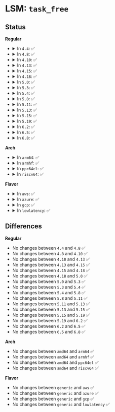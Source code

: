 # LSM: <code>task_free</code>

## Status
<b>Regular</b>
<ul>
<li>
<details>
<summary>In <code>4.4</code>: ✅</summary>

```c
void security_task_free(struct task_struct *task);
```
</details>
</li>
<li>
<details>
<summary>In <code>4.8</code>: ✅</summary>

```c
void security_task_free(struct task_struct *task);
```
</details>
</li>
<li>
<details>
<summary>In <code>4.10</code>: ✅</summary>

```c
void security_task_free(struct task_struct *task);
```
</details>
</li>
<li>
<details>
<summary>In <code>4.13</code>: ✅</summary>

```c
void security_task_free(struct task_struct *task);
```
</details>
</li>
<li>
<details>
<summary>In <code>4.15</code>: ✅</summary>

```c
void security_task_free(struct task_struct *task);
```
</details>
</li>
<li>
<details>
<summary>In <code>4.18</code>: ✅</summary>

```c
void security_task_free(struct task_struct *task);
```
</details>
</li>
<li>
<details>
<summary>In <code>5.0</code>: ✅</summary>

```c
void security_task_free(struct task_struct *task);
```
</details>
</li>
<li>
<details>
<summary>In <code>5.3</code>: ✅</summary>

```c
void security_task_free(struct task_struct *task);
```
</details>
</li>
<li>
<details>
<summary>In <code>5.4</code>: ✅</summary>

```c
void security_task_free(struct task_struct *task);
```
</details>
</li>
<li>
<details>
<summary>In <code>5.8</code>: ✅</summary>

```c
void security_task_free(struct task_struct *task);
```
</details>
</li>
<li>
<details>
<summary>In <code>5.11</code>: ✅</summary>

```c
void security_task_free(struct task_struct *task);
```
</details>
</li>
<li>
<details>
<summary>In <code>5.13</code>: ✅</summary>

```c
void security_task_free(struct task_struct *task);
```
</details>
</li>
<li>
<details>
<summary>In <code>5.15</code>: ✅</summary>

```c
void security_task_free(struct task_struct *task);
```
</details>
</li>
<li>
<details>
<summary>In <code>5.19</code>: ✅</summary>

```c
void security_task_free(struct task_struct *task);
```
</details>
</li>
<li>
<details>
<summary>In <code>6.2</code>: ✅</summary>

```c
void security_task_free(struct task_struct *task);
```
</details>
</li>
<li>
<details>
<summary>In <code>6.5</code>: ✅</summary>

```c
void security_task_free(struct task_struct *task);
```
</details>
</li>
<li>
<details>
<summary>In <code>6.8</code>: ✅</summary>

```c
void security_task_free(struct task_struct *task);
```
</details>
</li>
</ul>
<b>Arch</b>
<ul>
<li>
<details>
<summary>In <code>arm64</code>: ✅</summary>

```c
void security_task_free(struct task_struct *task);
```
</details>
</li>
<li>
<details>
<summary>In <code>armhf</code>: ✅</summary>

```c
void security_task_free(struct task_struct *task);
```
</details>
</li>
<li>
<details>
<summary>In <code>ppc64el</code>: ✅</summary>

```c
void security_task_free(struct task_struct *task);
```
</details>
</li>
<li>
<details>
<summary>In <code>riscv64</code>: ✅</summary>

```c
void security_task_free(struct task_struct *task);
```
</details>
</li>
</ul>
<b>Flavor</b>
<ul>
<li>
<details>
<summary>In <code>aws</code>: ✅</summary>

```c
void security_task_free(struct task_struct *task);
```
</details>
</li>
<li>
<details>
<summary>In <code>azure</code>: ✅</summary>

```c
void security_task_free(struct task_struct *task);
```
</details>
</li>
<li>
<details>
<summary>In <code>gcp</code>: ✅</summary>

```c
void security_task_free(struct task_struct *task);
```
</details>
</li>
<li>
<details>
<summary>In <code>lowlatency</code>: ✅</summary>

```c
void security_task_free(struct task_struct *task);
```
</details>
</li>
</ul>

## Differences
<b>Regular</b>
<ul>
<li>
No changes between <code>4.4</code> and <code>4.8</code> ✅
</li>
<li>
No changes between <code>4.8</code> and <code>4.10</code> ✅
</li>
<li>
No changes between <code>4.10</code> and <code>4.13</code> ✅
</li>
<li>
No changes between <code>4.13</code> and <code>4.15</code> ✅
</li>
<li>
No changes between <code>4.15</code> and <code>4.18</code> ✅
</li>
<li>
No changes between <code>4.18</code> and <code>5.0</code> ✅
</li>
<li>
No changes between <code>5.0</code> and <code>5.3</code> ✅
</li>
<li>
No changes between <code>5.3</code> and <code>5.4</code> ✅
</li>
<li>
No changes between <code>5.4</code> and <code>5.8</code> ✅
</li>
<li>
No changes between <code>5.8</code> and <code>5.11</code> ✅
</li>
<li>
No changes between <code>5.11</code> and <code>5.13</code> ✅
</li>
<li>
No changes between <code>5.13</code> and <code>5.15</code> ✅
</li>
<li>
No changes between <code>5.15</code> and <code>5.19</code> ✅
</li>
<li>
No changes between <code>5.19</code> and <code>6.2</code> ✅
</li>
<li>
No changes between <code>6.2</code> and <code>6.5</code> ✅
</li>
<li>
No changes between <code>6.5</code> and <code>6.8</code> ✅
</li>
</ul>
<b>Arch</b>
<ul>
<li>
No changes between <code>amd64</code> and <code>arm64</code> ✅
</li>
<li>
No changes between <code>amd64</code> and <code>armhf</code> ✅
</li>
<li>
No changes between <code>amd64</code> and <code>ppc64el</code> ✅
</li>
<li>
No changes between <code>amd64</code> and <code>riscv64</code> ✅
</li>
</ul>
<b>Flavor</b>
<ul>
<li>
No changes between <code>generic</code> and <code>aws</code> ✅
</li>
<li>
No changes between <code>generic</code> and <code>azure</code> ✅
</li>
<li>
No changes between <code>generic</code> and <code>gcp</code> ✅
</li>
<li>
No changes between <code>generic</code> and <code>lowlatency</code> ✅
</li>
</ul>
